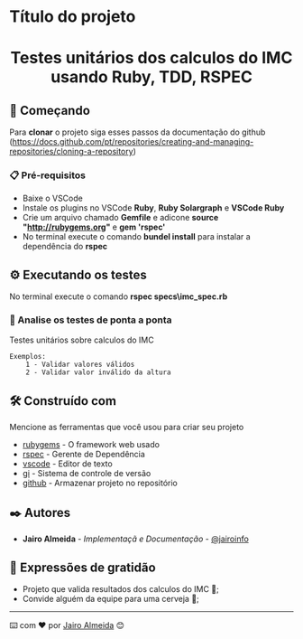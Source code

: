 # Título do projeto

<h1 align="center"> Testes unitários dos calculos do IMC usando Ruby, TDD, RSPEC </h1>

## 🚀 Começando

Para __clonar__ o projeto siga esses passos da documentação do github
(https://docs.github.com/pt/repositories/creating-and-managing-repositories/cloning-a-repository)

### 📋 Pré-requisitos

* Baixe o VSCode
* Instale os plugins no VSCode **Ruby**, **Ruby Solargraph** e **VSCode Ruby** 
* Crie um arquivo chamado **Gemfile** e adicone **source "http://rubygems.org"** e **gem 'rspec'**
* No terminal execute o comando **bundel install** para instalar a dependência do **rspec**

## ⚙️ Executando os testes

No terminal execute o comando **rspec specs\imc_spec.rb**

### 🔩 Analise os testes de ponta a ponta

Testes unitários sobre calculos do IMC

```
Exemplos: 
    1 - Validar valores válidos
    2 - Validar valor inválido da altura
```
## 🛠️ Construído com

Mencione as ferramentas que você usou para criar seu projeto

* [rubygems](http://rubygems.org) - O framework web usado
* [rspec](https://maven.apache.org/) - Gerente de Dependência
* [vscode](https://code.visualstudio.com/download) -  Editor de texto
* [gi](https://git-scm.com/downloads) - Sistema de controle de versão
* [github](https://github.com) - Armazenar projeto no repositório

## ✒️ Autores

* **Jairo Almeida** - *Implementaçã e Documentação* - [@jairoinfo](https://github.com/jairoalm)

## 🎁 Expressões de gratidão

* Projeto que valida resultados dos calculos do IMC 📢;
* Convide alguém da equipe para uma cerveja 🍺;

---
⌨️ com ❤️ por [Jairo Almeida](https://gist.github.com/jairoalm) 😊
